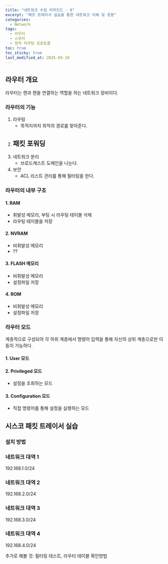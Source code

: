 ```yaml
---
title: "네트워크 수업 리마인드 - 6"
excerpt: "패킷 트레이서 실습을 통한 네트워크 이해 및 응용"
categories:
  - Network
tags:
  - 라우터
  - 스위치
  - 정적 라우팅 프로토콜
toc: true
toc_sticky: true
last_modified_at: 2025-03-19
---
```


## 라우터 개요

라우터는 랜과 랜을 연결하는 역할을 하는 네트워크 장비이다. 

### 라우터의 기능

1. 라우팅
   - 목적지까지 최적의 경로를 찾아준다. 
2. 패킷 포워딩
   - 
3. 네트워크 분리
   - 브로드캐스트 도메인을 나눈다.
4. 보안
   - ACL 리스트 관리를 통해 필터링을 한다.

### 라우터의 내부 구조

#### 1. RAM

- 휘발성 메모리, 부팅 시 라우팅 테이블 삭제
- 라우팅 테이블을 저장

#### 2. NVRAM

- 비휘발성 메모리
- ??

#### 3. FLASH 메모리

- 비휘발성 메모리
- 설정파일 저장

#### 4. ROM 

- 비휘발성 메모리
- 설정파일 저장

### 라우터 모드

계층적으로 구성되어 각 하위 계층에서 명령어 입력을 통해 자신의 상위 계층으로만 이동이 가능하다. 

#### 1. User 모드

#### 2. Privileged 모드

- 설정을 조회하는 모드

#### 3. Configuration 모드

- 직접 명령어를 통해 설정을 실행하는 모드

## 시스코 패킷 트레이서 실습

### 설치 방법

### 네트워크 대역 1
192.168.1.0/24
### 네트워크 대역 2
192.168.2.0/24
### 네트워크 대역 3
192.168.3.0/24
### 네트워크 대역 4
192.168.4.0/24


추가로 해볼 것: 필터링 테스트, 라우터 테이블 확인방법